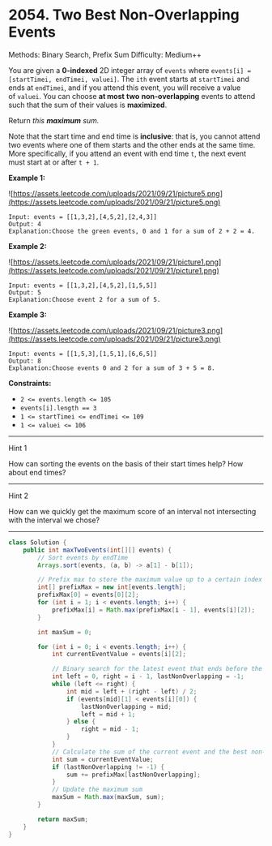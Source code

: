 # 2054. Two Best Non-Overlapping Events

Methods: Binary Search, Prefix Sum
Difficulty: Medium++

You are given a **0-indexed** 2D integer array of `events` where `events[i] = [startTimei, endTimei, valuei]`. The `ith` event starts at `startTimei` and ends at `endTimei`, and if you attend this event, you will receive a value of `valuei`. You can choose **at most** **two** **non-overlapping** events to attend such that the sum of their values is **maximized**.

Return *this **maximum** sum.*

Note that the start time and end time is **inclusive**: that is, you cannot attend two events where one of them starts and the other ends at the same time. More specifically, if you attend an event with end time `t`, the next event must start at or after `t + 1`.

**Example 1:**

![https://assets.leetcode.com/uploads/2021/09/21/picture5.png](https://assets.leetcode.com/uploads/2021/09/21/picture5.png)

```
Input: events = [[1,3,2],[4,5,2],[2,4,3]]
Output: 4
Explanation:Choose the green events, 0 and 1 for a sum of 2 + 2 = 4.

```

**Example 2:**

![https://assets.leetcode.com/uploads/2021/09/21/picture1.png](https://assets.leetcode.com/uploads/2021/09/21/picture1.png)

```
Input: events = [[1,3,2],[4,5,2],[1,5,5]]
Output: 5
Explanation:Choose event 2 for a sum of 5.

```

**Example 3:**

![https://assets.leetcode.com/uploads/2021/09/21/picture3.png](https://assets.leetcode.com/uploads/2021/09/21/picture3.png)

```
Input: events = [[1,5,3],[1,5,1],[6,6,5]]
Output: 8
Explanation:Choose events 0 and 2 for a sum of 3 + 5 = 8.
```

**Constraints:**

- `2 <= events.length <= 105`
- `events[i].length == 3`
- `1 <= startTimei <= endTimei <= 109`
- `1 <= valuei <= 106`

---

Hint 1

How can sorting the events on the basis of their start times help? How about end times?

---

Hint 2

How can we quickly get the maximum score of an interval not intersecting with the interval we chose?

---

```java
class Solution {
    public int maxTwoEvents(int[][] events) {
        // Sort events by endTime
        Arrays.sort(events, (a, b) -> a[1] - b[1]);

        // Prefix max to store the maximum value up to a certain index
        int[] prefixMax = new int[events.length];
        prefixMax[0] = events[0][2];
        for (int i = 1; i < events.length; i++) {
            prefixMax[i] = Math.max(prefixMax[i - 1], events[i][2]);
        }

        int maxSum = 0;

        for (int i = 0; i < events.length; i++) {
            int currentEventValue = events[i][2];

            // Binary search for the latest event that ends before the current event starts
            int left = 0, right = i - 1, lastNonOverlapping = -1;
            while (left <= right) {
                int mid = left + (right - left) / 2;
                if (events[mid][1] < events[i][0]) {
                    lastNonOverlapping = mid;
                    left = mid + 1;
                } else {
                    right = mid - 1;
                }
            }
            // Calculate the sum of the current event and the best non-overlapping event
            int sum = currentEventValue;
            if (lastNonOverlapping != -1) {
                sum += prefixMax[lastNonOverlapping];
            }
            // Update the maximum sum
            maxSum = Math.max(maxSum, sum);
        }

        return maxSum;
    }
}
```